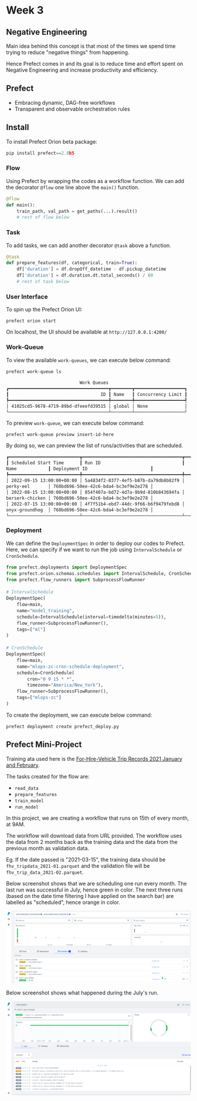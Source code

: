 # Week 3

## Negative Engineering
Main idea behind this concept is that most of the times we spend time trying to reduce "negative things" from happening. 

Hence Prefect comes in and its goal is to reduce time and effort spent on Negative Engineering and increase productivity and efficiency. 

## Prefect
- Embracing dynamic, DAG-free workflows
- Transparent and observable orchestration rules

## Install
To install Prefect Orion beta package:
```python
pip install prefect==2.0b5
```

### Flow
Using Prefect by wrapping the codes as a workflow function. We can add the decorator `@flow` one line above the `main()` function.
```python
@flow
def main():
    train_path, val_path = get_paths(...).result()
    # rest of flow below
```

### Task
To add tasks, we can add another decorator `@task` above a function.
```python
@task
def prepare_features(df, categorical, train=True):
    df['duration'] = df.dropOff_datetime - df.pickup_datetime
    df['duration'] = df.duration.dt.total_seconds() / 60
    # rest of task below
```

### User Interface
To spin up the Prefect Orion UI:
```
prefect orion start
```
On localhost, the UI should be available at `http://127.0.0.1:4200/`

### Work-Queue
To view the available `work-queues`, we can execute below command:

```
prefect work-queue ls
```

```
                            Work Queues                             
┏━━━━━━━━━━━━━━━━━━━━━━━━━━━━━━━━━━━━━━┳━━━━━━━━┳━━━━━━━━━━━━━━━━━━━┓
┃                                   ID ┃ Name   ┃ Concurrency Limit ┃
┡━━━━━━━━━━━━━━━━━━━━━━━━━━━━━━━━━━━━━━╇━━━━━━━━╇━━━━━━━━━━━━━━━━━━━┩
│ 41025cd5-9678-4719-89bd-dfeeefd39515 │ global │ None              │
└──────────────────────────────────────┴────────┴───────────────────┘
```


To preview `work-queue`, we can execute below command:
```
prefect work-queue preview insert-id-here
```
By doing so, we can preview the list of runs/activities that are scheduled. 

```
┏━━━━━━━━━━━━━━━━━━━━━━━━━━━┳━━━━━━━━━━━━━━━━━━━━━━━━━━━━━━━━━━━━━━┳━━━━━━━━━━━━━━━━━┳━━━━━━━━━━━━━━━━━━━━━━━━━━━━━━━━━━━━━━┓
┃ Scheduled Start Time      ┃ Run ID                               ┃ Name            ┃ Deployment ID                        ┃
┡━━━━━━━━━━━━━━━━━━━━━━━━━━━╇━━━━━━━━━━━━━━━━━━━━━━━━━━━━━━━━━━━━━━╇━━━━━━━━━━━━━━━━━╇━━━━━━━━━━━━━━━━━━━━━━━━━━━━━━━━━━━━━━┩
│ 2022-09-15 13:00:00+00:00 │ 5a4834f2-0377-4ef5-b87b-da79db8b82f9 │ perky-eel       │ 760bd696-50ee-42c6-bda4-bc3ef9e2e278 │
│ 2022-08-15 13:00:00+00:00 │ 854f407a-bd72-4d7a-9b9d-810b843694fa │ berserk-chicken │ 760bd696-50ee-42c6-bda4-bc3ef9e2e278 │
│ 2022-07-15 13:00:00+00:00 │ 4f7f51b4-ebd7-44dc-9f66-b6f9479febd8 │ onyx-groundhog  │ 760bd696-50ee-42c6-bda4-bc3ef9e2e278 │
└───────────────────────────┴──────────────────────────────────────┴─────────────────┴──────────────────────────────────────┘
```

### Deployment
We can define the `DeploymentSpec` in order to deploy our codes to Prefect. Here, we can specify if we want to run the job using `IntervalSchedule` or `CronSchedule`. 

```python
from prefect.deployments import DeploymentSpec
from prefect.orion.schemas.schedules import IntervalSchedule, CronSchedule
from prefect.flow_runners import SubprocessFlowRunner

# IntervalSchedule
DeploymentSpec(
    flow=main,
    name="model_training",
    schedule=IntervalSchedule(interval=timedelta(minutes=5)),
    flow_runner=SubprocessFlowRunner(),
    tags=["ml"]
)

# CronSchedule
DeploymentSpec(
    flow=main,
    name="mlops-zc-cron-schedule-deployment",
    schedule=CronSchedule(
        cron="0 9 15 * *",
        timezone="America/New_York"),
    flow_runner=SubprocessFlowRunner(),
    tags=["mlops-zc"]
)

```
To create the deployment, we can execute below command:

```
prefect deployment create prefect_deploy.py
```

## Prefect Mini-Project 
Training ata used here is the [For-Hire-Vehicle Trip Records 2021 January and February](https://d37ci6vzurychx.cloudfront.net/trip-data/fhv_tripdata_2021-01.parquet).

The tasks created for the flow are:
- `read_data`
- `prepare_features`
- `train_model`
- `run_model`

In this project, we are creating a workflow that runs on 15th of every month, at 9AM. 

The workflow will download data from URL provided. The workflow uses the data from 2 months back as the training data and the data from the previous month as validation data.

Eg. If the date passed is "2021-03-15", the training data should be `fhv_tripdata_2021-01.parquet` and the validation file will be `fhv_trip_data_2021-02.parquet`.

Below screenshot shows that we are scheduling one run every month. The last run was successful in July, hence green in color. The next three runs (based on the date time filtering I have applied on the search bar) are labelled as "scheduled", hence orange in color. 
<p align="center">
    <img src="prefect_a.png">
</p>

Below screenshot shows what happened during the July's run.
<p align="center">
    <img src="prefect_b.png">
</p>